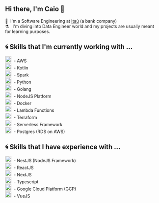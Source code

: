 ## Hi there, I'm Caio 👋
🏦 &nbsp;I'm a Software Engineering at [Itaú](https://www.itau.com.br/) (a bank company)<br/>
⚗️ &nbsp; I'm diving into Data Engineer world and my projects are usually meant for learning purposes.

## :cyclone: Skills that I'm currently working with ...
<img src="https://upload.wikimedia.org/wikipedia/commons/thumb/5/5c/AWS_Simple_Icons_AWS_Cloud.svg/1024px-AWS_Simple_Icons_AWS_Cloud.svg.png" width='20' />&nbsp; - AWS<br/>
<img src="https://cdn.freebiesupply.com/logos/large/2x/kotlin-1-logo-png-transparent.png"  width=20 />&nbsp; - Kotlin<br/>
<img src="https://www.google.com/url?sa=i&url=https%3A%2F%2Fwww.streamlinehq.com%2Ficons%2Fdownload%2Fapache-spark--31103&psig=AOvVaw0E6K_6PwUGqJlM54hUmZbC&ust=1740263928342000&source=images&cd=vfe&opi=89978449&ved=0CBQQjRxqFwoTCMiM1bXq1YsDFQAAAAAdAAAAABAJ"  width=20 />&nbsp; - Spark<br/>
<img src="https://cdn3.iconfinder.com/data/icons/logos-and-brands-adobe/512/267_Python-512.png" width=20 />&nbsp; - Python<br/>
<img src="https://dwglogo.com/wp-content/uploads/2017/08/Go_logo_aqua.png" width=20 />&nbsp; - Golang<br/>
<img src="https://seeklogo.com/images/N/nodejs-logo-FBE122E377-seeklogo.com.png" width='20' />&nbsp; - NodeJS Platform<br/>
<img src="https://cdn.iconscout.com/icon/free/png-512/social-275-116309.png" width=20 />&nbsp; - Docker<br/>
<img src="https://uxwing.com/wp-content/themes/uxwing/download/10-brands-and-social-media/lambda.png" width=20 />&nbsp; - Lambda Functions<br/>
<img src="https://www.bairesdev.com/wp-content/uploads/2021/05/terraform-icon.svg" width=20 />&nbsp; - Terraform<br/>
<img src="https://miro.medium.com/max/1400/1*UlcrcIvTwuRqIh4Vfp3r2w.png" width=20 />&nbsp; - Serverless Framework<br/>
<img src='https://cdn.worldvectorlogo.com/logos/postgresql.svg' width='20' />&nbsp; - Postgres (RDS on AWS)<br/>

## :cyclone: Skills that I have experience with ...
<img src="https://seeklogo.com/images/N/nestjs-logo-09342F76C0-seeklogo.com.png" width='20' />&nbsp; - NestJS (NodeJS Framework)<br/>
<img src="https://seeklogo.com/images/R/react-logo-7B3CE81517-seeklogo.com.png" width='20' />&nbsp; - ReactJS<br/>
<img src="https://assets.vercel.com/image/upload/v1607554385/repositories/next-js/next-logo.png" width='20' />&nbsp; - NextJS<br/>
<img src="https://upload.wikimedia.org/wikipedia/commons/thumb/4/4c/Typescript_logo_2020.svg/512px-Typescript_logo_2020.svg.png"  width=20 />&nbsp; - Typescript<br/>
<img src="https://cdn.iconscout.com/icon/free/png-512/google-cloud-2038785-1721675.png" width=20 />&nbsp; - Google Cloud Platform (GCP)<br/>
<img src="https://upload.wikimedia.org/wikipedia/commons/thumb/9/95/Vue.js_Logo_2.svg/555px-Vue.js_Logo_2.svg.png" width=20 />&nbsp; - VueJS<br/>

